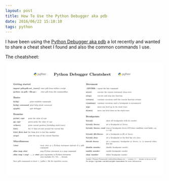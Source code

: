 ```yaml
---
layout: post
title: How To Use the Python Debugger aka pdb
date: 2016/06/22 15:10:10
tags: python
---
```


I have been using the [Python Debugger aka pdb](https://docs.python.org/2/library/pdb.html) a lot recently and wanted to share a cheat sheet I found and also the common commands I use.

The cheatsheet:

![pdb cheatsheet](assets/images/pdb_cheatsheet.png)
